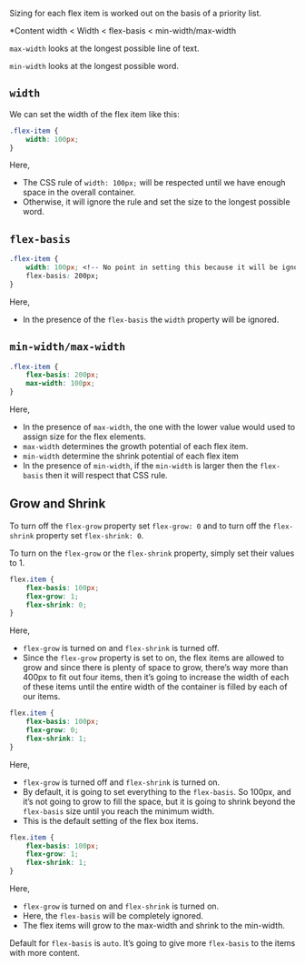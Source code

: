 Sizing for each flex item is worked out on the basis of a priority list.

*Content width < Width < flex-basis < min-width/max-width

`max-width` looks at the longest possible line of text.

`min-width` looks at the longest possible word.

## `width`

We can set the width of the flex item like this:

```css
.flex-item {
	width: 100px;
}
```

Here,
- The CSS rule of `width: 100px;` will be respected until we have enough space in the overall container.
- Otherwise, it will ignore the rule and set the size to the longest possible word.

## `flex-basis`

```css
.flex-item {
	width: 100px; <!-- No point in setting this because it will be ignored -->
	flex-basis: 200px;
}
```

Here,
- In the presence of the `flex-basis` the `width` property will be ignored.

## `min-width/max-width`

```css
.flex-item {
	flex-basis: 200px; 
	max-width: 100px;
}
```

Here,
- In the presence of `max-width`, the one with the lower value would used to assign size for the flex elements.
- `max-width` determines the growth potential of each flex item.
- `min-width` determine the shrink potential of each flex item
-  In the presence of `min-width`, if the `min-width` is larger then the `flex-basis` then it will respect that CSS rule.

## Grow and Shrink

To turn off the `flex-grow` property set `flex-grow: 0` and to turn off the `flex-shrink` property set `flex-shrink: 0`.

To turn on the `flex-grow` or the `flex-shrink` property, simply set their values to 1.

```css
flex.item {
	flex-basis: 100px;
	flex-grow: 1;
	flex-shrink: 0;
}
```

Here,
- `flex-grow` is turned on and `flex-shrink` is turned off.
- Since the `flex-grow` property is set to on, the flex items are allowed to grow and since there is plenty of space to grow, there’s way more than 400px to fit out four items, then it’s going to increase the width of each of these items until the entire width of the container is filled by each of our items.

```css
flex.item {
	flex-basis: 100px;
	flex-grow: 0;
	flex-shrink: 1;
}
```

Here,
- `flex-grow` is turned off and `flex-shrink` is turned on.
- By default, it is going to set everything to the `flex-basis`. So 100px, and it’s not going to grow to fill the space, but it is going to shrink beyond the `flex-basis` size until you reach the minimum width.
- This is the default setting of the flex box items.

```css
flex.item {
	flex-basis: 100px;
	flex-grow: 1;
	flex-shrink: 1;
}
```

Here,
- `flex-grow` is turned on and `flex-shrink` is turned on.
- Here, the `flex-basis` will be completely ignored.
- The flex items will grow to the max-width and shrink to the min-width.

Default for `flex-basis` is `auto`. It’s going to give more `flex-basis` to the items with more content.